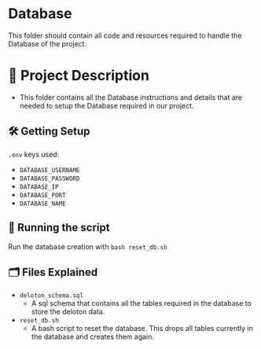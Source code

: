 # Database
This folder should contain all code and resources required to handle the Database of the project.

# 📝 Project Description
- This folder contains all the Database instructions and details that are needed to setup the Database required in our project.

## :hammer_and_wrench: Getting Setup

`.env` keys used:

- `DATABASE_USERNAME`
- `DATABASE_PASSWORD`
- `DATABASE_IP`
- `DATABASE_PORT`
- `DATABASE_NAME`

## 🏃 Running the script

Run the database creation with `bash reset_db.sh`

## :card_index_dividers: Files Explained
- `deloton_schema.sql`
    - A sql schema that contains all the tables required in the database to store the deloton data.
- `reset_db.sh`
    - A bash script to reset the database. This drops all tables currently in the database and creates them again.